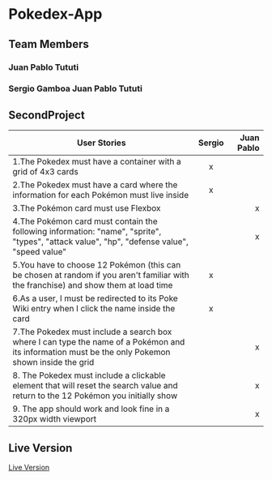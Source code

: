 # Pokedex-App
## Team Members
### Juan Pablo Tututi
### Sergio Gamboa Juan Pablo Tututi
## SecondProject
| User Stories     | Sergio | Juan Pablo |
| ---------------- | :--: | ---: |
| 1.The Pokedex must have a container with a grid of 4x3 cards   | x |    |
| 2.The Pokedex must have a card where the information for each Pokémon must live inside  |  x  |    |
| 3.The Pokémon card must use Flexbox  |     |   x   |
| 4.The Pokémon card must contain the following information: "name", "sprite", "types", "attack value", "hp", "defense value", "speed value"  |     |   x   |
| 5.You have to choose 12 Pokémon (this can be chosen at random if you aren't familiar with the franchise) and show them at load time |  x   |      |
| 6.As a user, I must be redirected to its Poke Wiki entry when I click the name inside the card    |  x   |     |
| 7.The Pokedex must include a search box where I can type the name of a Pokémon and its information must be the only Pokemon shown inside the grid  |     |   x  |
| 8. The Pokedex must include a clickable element that will reset the search value and return to the 12 Pokémon you initially show   |     |  x |
| 9. The app should work and look fine in a 320px width viewport  |     |    x  |
## Live Version
[Live Version](https://sergiogamboa-ksquare.github.io/MiniProject2_Pokedex/)